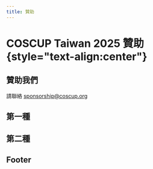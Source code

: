 ```yaml
---
title: 贊助
---
```


# COSCUP Taiwan 2025 贊助 {style="text-align:center"}

## 贊助我們

請聯絡 sponsorship@coscup.org

## 第一種

<Sponsor1 />

## 第二種

<Sponsor2 />

## Footer

<SponsorFooter />
